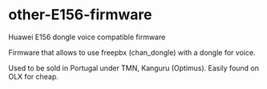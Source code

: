 # other-E156-firmware
Huawei E156 dongle voice compatible firmware

Firmware that allows to use freepbx (chan_dongle) with a dongle for voice.

Used to be sold in Portugal under TMN, Kanguru (Optimus). Easily found on OLX for cheap.
